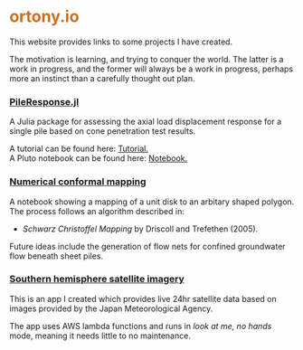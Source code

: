 # <text style="color:   #cd7121  ">ortony.io</text>

This website provides links to some projects I have created.

The motivation is learning, and trying to conquer the world. The latter is a work in progress, and the former will always be a work in progress, perhaps more an instinct than a carefully thought out plan.

### [PileResponse.jl](PileResponse.jl/dev)

A Julia package for assessing the axial load displacement response for a single pile based on cone penetration test results.

A tutorial can be found here: [Tutorial.](PileResponse.jl/dev/tutorial/)\
A Pluto notebook can be found here: [Notebook.](cpt-pile)

### [Numerical conformal mapping](conformal-map)

A notebook showing a mapping of a unit disk to an arbitary shaped polygon. The process follows an algorithm described in:

- _Schwarz Christoffel Mapping_ by Driscoll and Trefethen (2005).

Future ideas include the generation of flow nets for confined groundwater flow beneath sheet piles.

### [Southern hemisphere satellite imagery](https://ortons-weatherapp.vercel.app)

This is an app I created which provides live 24hr satellite data based on images provided by the Japan Meteorological Agency.

The app uses AWS lambda functions and runs in _look at me, no hands_ mode, meaning it needs little to no maintenance.
